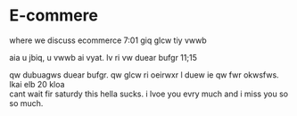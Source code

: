 # E-commere
where we discuss ecommerce
7:01 giq glcw tiy vwwb <br>

aia u jbiq, u vwwb ai vyat. lv ri vw duear bufgr
<upi hpy yjod. ejly jsbr upi nrrm fpomh.> 11;15

qw dubuagws duear bufgr. qw glcw ri oeirwxr l duew ie qw fwr okwsfws. lkai elb 20 kloa <br>
cant wait fir saturdy this hella sucks. i lvoe you evry much and i miss you so so much. 

